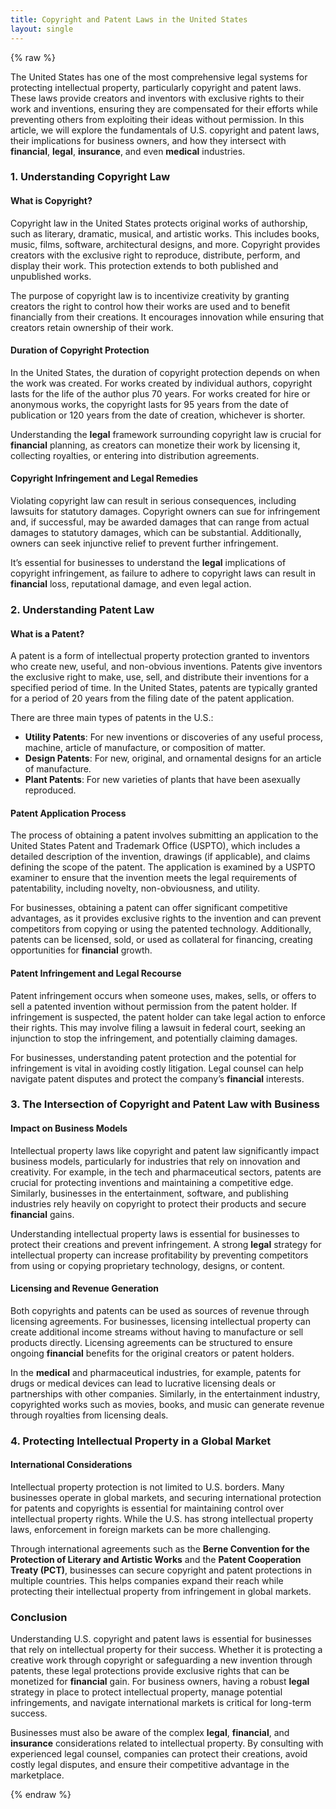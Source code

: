 ```yaml
---
title: Copyright and Patent Laws in the United States
layout: single
---
```


{% raw %}

The United States has one of the most comprehensive legal systems for protecting intellectual property, particularly copyright and patent laws. These laws provide creators and inventors with exclusive rights to their work and inventions, ensuring they are compensated for their efforts while preventing others from exploiting their ideas without permission. In this article, we will explore the fundamentals of U.S. copyright and patent laws, their implications for business owners, and how they intersect with **financial**, **legal**, **insurance**, and even **medical** industries.

### 1. **Understanding Copyright Law**

#### **What is Copyright?**
Copyright law in the United States protects original works of authorship, such as literary, dramatic, musical, and artistic works. This includes books, music, films, software, architectural designs, and more. Copyright provides creators with the exclusive right to reproduce, distribute, perform, and display their work. This protection extends to both published and unpublished works.

The purpose of copyright law is to incentivize creativity by granting creators the right to control how their works are used and to benefit financially from their creations. It encourages innovation while ensuring that creators retain ownership of their work.

#### **Duration of Copyright Protection**
In the United States, the duration of copyright protection depends on when the work was created. For works created by individual authors, copyright lasts for the life of the author plus 70 years. For works created for hire or anonymous works, the copyright lasts for 95 years from the date of publication or 120 years from the date of creation, whichever is shorter. 

Understanding the **legal** framework surrounding copyright law is crucial for **financial** planning, as creators can monetize their work by licensing it, collecting royalties, or entering into distribution agreements.

#### **Copyright Infringement and Legal Remedies**
Violating copyright law can result in serious consequences, including lawsuits for statutory damages. Copyright owners can sue for infringement and, if successful, may be awarded damages that can range from actual damages to statutory damages, which can be substantial. Additionally, owners can seek injunctive relief to prevent further infringement.

It’s essential for businesses to understand the **legal** implications of copyright infringement, as failure to adhere to copyright laws can result in **financial** loss, reputational damage, and even legal action.

### 2. **Understanding Patent Law**

#### **What is a Patent?**
A patent is a form of intellectual property protection granted to inventors who create new, useful, and non-obvious inventions. Patents give inventors the exclusive right to make, use, sell, and distribute their inventions for a specified period of time. In the United States, patents are typically granted for a period of 20 years from the filing date of the patent application.

There are three main types of patents in the U.S.:
- **Utility Patents**: For new inventions or discoveries of any useful process, machine, article of manufacture, or composition of matter.
- **Design Patents**: For new, original, and ornamental designs for an article of manufacture.
- **Plant Patents**: For new varieties of plants that have been asexually reproduced.

#### **Patent Application Process**
The process of obtaining a patent involves submitting an application to the United States Patent and Trademark Office (USPTO), which includes a detailed description of the invention, drawings (if applicable), and claims defining the scope of the patent. The application is examined by a USPTO examiner to ensure that the invention meets the legal requirements of patentability, including novelty, non-obviousness, and utility.

For businesses, obtaining a patent can offer significant competitive advantages, as it provides exclusive rights to the invention and can prevent competitors from copying or using the patented technology. Additionally, patents can be licensed, sold, or used as collateral for financing, creating opportunities for **financial** growth.

#### **Patent Infringement and Legal Recourse**
Patent infringement occurs when someone uses, makes, sells, or offers to sell a patented invention without permission from the patent holder. If infringement is suspected, the patent holder can take legal action to enforce their rights. This may involve filing a lawsuit in federal court, seeking an injunction to stop the infringement, and potentially claiming damages.

For businesses, understanding patent protection and the potential for infringement is vital in avoiding costly litigation. Legal counsel can help navigate patent disputes and protect the company’s **financial** interests.

### 3. **The Intersection of Copyright and Patent Law with Business**

#### **Impact on Business Models**
Intellectual property laws like copyright and patent law significantly impact business models, particularly for industries that rely on innovation and creativity. For example, in the tech and pharmaceutical sectors, patents are crucial for protecting inventions and maintaining a competitive edge. Similarly, businesses in the entertainment, software, and publishing industries rely heavily on copyright to protect their products and secure **financial** gains.

Understanding intellectual property laws is essential for businesses to protect their creations and prevent infringement. A strong **legal** strategy for intellectual property can increase profitability by preventing competitors from using or copying proprietary technology, designs, or content.

#### **Licensing and Revenue Generation**
Both copyrights and patents can be used as sources of revenue through licensing agreements. For businesses, licensing intellectual property can create additional income streams without having to manufacture or sell products directly. Licensing agreements can be structured to ensure ongoing **financial** benefits for the original creators or patent holders.

In the **medical** and pharmaceutical industries, for example, patents for drugs or medical devices can lead to lucrative licensing deals or partnerships with other companies. Similarly, in the entertainment industry, copyrighted works such as movies, books, and music can generate revenue through royalties from licensing deals.

### 4. **Protecting Intellectual Property in a Global Market**

#### **International Considerations**
Intellectual property protection is not limited to U.S. borders. Many businesses operate in global markets, and securing international protection for patents and copyrights is essential for maintaining control over intellectual property rights. While the U.S. has strong intellectual property laws, enforcement in foreign markets can be more challenging.

Through international agreements such as the **Berne Convention for the Protection of Literary and Artistic Works** and the **Patent Cooperation Treaty (PCT)**, businesses can secure copyright and patent protections in multiple countries. This helps companies expand their reach while protecting their intellectual property from infringement in global markets.

### Conclusion

Understanding U.S. copyright and patent laws is essential for businesses that rely on intellectual property for their success. Whether it is protecting a creative work through copyright or safeguarding a new invention through patents, these legal protections provide exclusive rights that can be monetized for **financial** gain. For business owners, having a robust **legal** strategy in place to protect intellectual property, manage potential infringements, and navigate international markets is critical for long-term success.

Businesses must also be aware of the complex **legal**, **financial**, and **insurance** considerations related to intellectual property. By consulting with experienced legal counsel, companies can protect their creations, avoid costly legal disputes, and ensure their competitive advantage in the marketplace.

{% endraw %}


